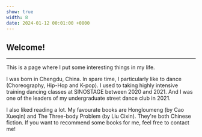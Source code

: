```yaml
---
show: true
width: 8
date: 2024-01-12 00:01:00 +0800
---
```


<div class="p-4">
    <h2>Welcome!</h2>
    <hr />
    <p>
        This is a page where I put some interesting things in my life. 
    </p>
    <p>
        I was born in Chengdu, China. In spare time, I particularly like to dance (Choreography, Hip-Hop and K-pop). I used to taking highly intensive training dancing classes at SINOSTAGE between 2020 and 2021. And I was one of the leaders of my undergraduate street dance club in 2021. 
    </p>
    <p>
        I also liked reading a lot. My favourate books are Hongloumeng (by Cao Xueqin) and The Three-body Problem (by Liu Cixin). They're both Chinese fiction. If you want to recommend some books for me, feel free to contact me!
    </p>
</div>
